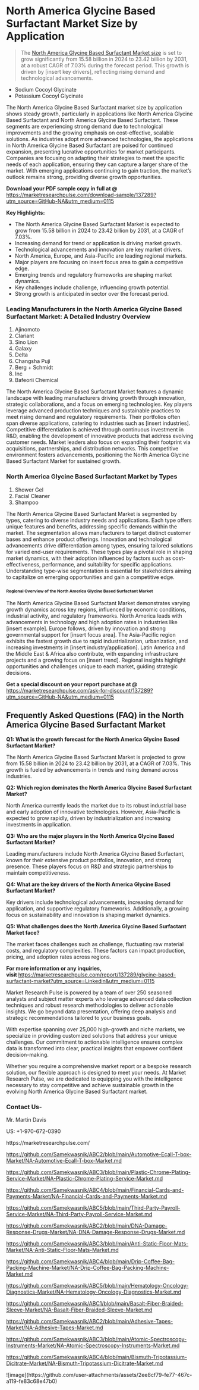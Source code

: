 <h1>North America Glycine Based Surfactant Market&nbsp;Size by Application</h1><blockquote><p>The <a href="https://marketresearchpulse.com/download-sample/137289?utm_source=GitHub-NA&amp;utm_medium=0115">North America Glycine Based Surfactant Market size</a> is set to grow significantly from 15.58 billion in 2024 to 23.42 billion by 2031, at a robust CAGR of 7.03% during the forecast period. This growth is driven by [insert key drivers], reflecting rising demand and technological advancements.</p></blockquote><ul><li>Sodium Cocoyl Glycinate <li> Potassium Cocoyl Glycinate</li></ul><p>The North America Glycine Based Surfactant market size by application shows steady growth, particularly in applications like North America Glycine Based Surfactant and North America Glycine Based Surfactant. These segments are experiencing strong demand due to technological improvements and the growing emphasis on cost-effective, scalable solutions. As industries adopt more advanced technologies, the applications in North America Glycine Based Surfactant are poised for continued expansion, presenting lucrative opportunities for market participants. Companies are focusing on adapting their strategies to meet the specific needs of each application, ensuring they can capture a larger share of the market. With emerging applications continuing to gain traction, the market’s outlook remains strong, providing diverse growth opportunities.</p><p><strong>Download your PDF sample copy in full at @ </strong><a href="https://marketresearchpulse.com/download-sample/137289?utm_source=GitHub-NA&amp;utm_medium=0115">https://marketresearchpulse.com/download-sample/137289?utm_source=GitHub-NA&amp;utm_medium=0115</a></p><p><strong>Key Highlights: </strong></p><ul><li>The North America Glycine Based Surfactant Market is expected to grow from 15.58 billion in 2024 to 23.42 billion by 2031, at a CAGR of 7.03%.</li><li>Increasing demand for trend or application is driving market growth.</li><li>Technological advancements and innovation are key market drivers.</li><li>North America, Europe, and Asia-Pacific are leading regional markets.</li><li>Major players are focusing on insert focus area to gain a competitive edge.</li><li>Emerging trends and regulatory frameworks are shaping market dynamics.</li><li>Key challenges include challenge, influencing growth potential.</li><li>Strong growth is anticipated in sector over the forecast period.</li></ul><h3>Leading Manufacturers in the North America Glycine Based Surfactant Market: A Detailed Industry Overview</h3><ol><li>Ajinomoto</li><li>Clariant</li><li>Sino Lion</li><li>Galaxy</li><li>Delta</li><li>Changsha Puji</li><li>Berg + Schmidt</li><li>Inc</li><li>Bafeorii Chemical</li></ol><div class="flex max-w-full flex-col flex-grow"><div class="min-h-8 text-message flex w-full flex-col items-end gap-2 whitespace-normal break-words [.text-message+&amp;]:mt-5" dir="auto" data-message-author-role="assistant" data-message-id="fd8432e4-4910-450d-b182-61b7bfb0a01f" data-message-model-slug="gpt-4o"><div class="flex w-full flex-col gap-1 empty:hidden first:pt-[3px]"><div class="markdown prose w-full break-words dark:prose-invert light"><p>The North America Glycine Based Surfactant Market features a dynamic landscape with leading manufacturers driving growth through innovation, strategic collaborations, and a focus on emerging technologies. Key players leverage advanced production techniques and sustainable practices to meet rising demand and regulatory requirements. Their portfolios often span diverse applications, catering to industries such as [insert industries]. Competitive differentiation is achieved through continuous investment in R&amp;D, enabling the development of innovative products that address evolving customer needs. Market leaders also focus on expanding their footprint via acquisitions, partnerships, and distribution networks. This competitive environment fosters advancements, positioning the North America Glycine Based Surfactant Market for sustained growth.</p></div></div></div></div><h3>North America Glycine Based Surfactant Market by Types</h3><ol><li>Shower Gel <li> Facial Cleaner <li> Shampoo</li></ol><div class="flex max-w-full flex-col flex-grow"><div class="min-h-8 text-message flex w-full flex-col items-end gap-2 whitespace-normal break-words [.text-message+&amp;]:mt-5" dir="auto" data-message-author-role="assistant" data-message-id="084470be-0bb7-4664-bddf-5156b4f41249" data-message-model-slug="gpt-4o-mini"><div class="flex w-full flex-col gap-1 empty:hidden first:pt-[3px]"><div class="markdown prose w-full break-words dark:prose-invert light"><p>The North America Glycine Based Surfactant Market is segmented by types, catering to diverse industry needs and applications. Each type offers unique features and benefits, addressing specific demands within the market. The segmentation allows manufacturers to target distinct customer bases and enhance product offerings. Innovation and technological advancements drive differentiation among types, ensuring tailored solutions for varied end-user requirements. These types play a pivotal role in shaping market dynamics, with their adoption influenced by factors such as cost-effectiveness, performance, and suitability for specific applications. Understanding type-wise segmentation is essential for stakeholders aiming to capitalize on emerging opportunities and gain a competitive edge.</p></div></div></div></div><h3><span style="font-size: 11px;">Regional Overview of the North America Glycine Based Surfactant Market</span></h3><div class="flex max-w-full flex-col flex-grow"><div class="min-h-8 text-message flex w-full flex-col items-end gap-2 whitespace-normal break-words [.text-message+&amp;]:mt-5" dir="auto" data-message-author-role="assistant" data-message-id="e9038762-ce64-4e30-91c9-9bd413514231" data-message-model-slug="gpt-4o-mini"><div class="flex w-full flex-col gap-1 empty:hidden first:pt-[3px]"><div class="markdown prose w-full break-words dark:prose-invert light"><p>The North America Glycine Based Surfactant Market demonstrates varying growth dynamics across key regions, influenced by economic conditions, industrial activity, and regulatory frameworks. North America leads with advancements in technology and high adoption rates in industries like [insert example]. Europe follows, driven by innovation and strong governmental support for [insert focus area]. The Asia-Pacific region exhibits the fastest growth due to rapid industrialization, urbanization, and increasing investments in [insert industry/application]. Latin America and the Middle East &amp; Africa also contribute, with expanding infrastructure projects and a growing focus on [insert trend]. Regional insights highlight opportunities and challenges unique to each market, guiding strategic decisions.</p></div></div></div></div><p><strong>Get a special discount on your report purchase at @ </strong><a href="https://marketresearchpulse.com/ask-for-discount/137289?utm_source=GitHub-NA&amp;utm_medium=0115">https://marketresearchpulse.com/ask-for-discount/137289?utm_source=GitHub-NA&amp;utm_medium=0115</a></p><h2>Frequently Asked Questions (FAQ) in the North America Glycine Based Surfactant Market</h2><p><strong>Q1: What is the growth forecast for the North America Glycine Based Surfactant Market?</strong></p><p>The North America Glycine Based Surfactant Market is projected to grow from 15.58 billion in 2024 to 23.42 billion by 2031, at a CAGR of 7.03%. This growth is fueled by advancements in trends and rising demand across industries.</p><p><strong>Q2: Which region dominates the North America Glycine Based Surfactant Market?</strong></p><p>North America currently leads the market due to its robust industrial base and early adoption of innovative technologies. However, Asia-Pacific is expected to grow rapidly, driven by industrialization and increasing investments in application.</p><p><strong>Q3: Who are the major players in the North America Glycine Based Surfactant Market?</strong></p><p>Leading manufacturers include North America Glycine Based Surfactant, known for their extensive product portfolios, innovation, and strong presence. These players focus on R&amp;D and strategic partnerships to maintain competitiveness.</p><p><strong>Q4: What are the key drivers of the North America Glycine Based Surfactant Market?</strong></p><p>Key drivers include technological advancements, increasing demand for application, and supportive regulatory frameworks. Additionally, a growing focus on sustainability and innovation is shaping market dynamics.</p><p><strong>Q5: What challenges does the North America Glycine Based Surfactant Market face?</strong></p><p>The market faces challenges such as challenge, fluctuating raw material costs, and regulatory complexities. These factors can impact production, pricing, and adoption rates across regions.</p><p><strong>For more information or any inquiries, visit&nbsp;</strong><a href="https://marketresearchpulse.com/report/137289/glycine-based-surfactant-market?utm_source=Linkedin&utm_medium=0115">https://marketresearchpulse.com/report/137289/glycine-based-surfactant-market?utm_source=Linkedin&utm_medium=0115</a></p><p>Market Research Pulse is powered by a team of over 250 seasoned analysts and subject matter experts who leverage advanced data collection techniques and robust research methodologies to deliver actionable insights. We go beyond data presentation, offering deep analysis and strategic recommendations tailored to your business goals.</p><p>With expertise spanning over 25,000 high-growth and niche markets, we specialize in providing customized solutions that address your unique challenges. Our commitment to actionable intelligence ensures complex data is transformed into clear, practical insights that empower confident decision-making.</p><p>Whether you require a comprehensive market report or a bespoke research solution, our flexible approach is designed to meet your needs. At Market Research Pulse, we are dedicated to equipping you with the intelligence necessary to stay competitive and achieve sustainable growth in the evolving North America Glycine Based Surfactant market.</p><h3><strong>Contact Us-</strong></h3><p>Mr. Martin Davis</p><p>US: +1-970-672-0390</p><p>https://marketresearchpulse.com/</p><p><a href="https://github.com/Samekwasnik/ABC2/blob/main/Automotive-Ecall-T-box-Market/NA-Automotive-Ecall-T-box-Market.md">https://github.com/Samekwasnik/ABC2/blob/main/Automotive-Ecall-T-box-Market/NA-Automotive-Ecall-T-box-Market.md</a></p><p><a href="https://github.com/Samekwasnik/ABC3/blob/main/Plastic-Chrome-Plating-Service-Market/NA-Plastic-Chrome-Plating-Service-Market.md">https://github.com/Samekwasnik/ABC3/blob/main/Plastic-Chrome-Plating-Service-Market/NA-Plastic-Chrome-Plating-Service-Market.md</a></p><p><a href="https://github.com/Samekwasnik/ABC4/blob/main/Financial-Cards-and-Payments-Market/NA-Financial-Cards-and-Payments-Market.md">https://github.com/Samekwasnik/ABC4/blob/main/Financial-Cards-and-Payments-Market/NA-Financial-Cards-and-Payments-Market.md</a></p><p><a href="https://github.com/Samekwasnik/ABC5/blob/main/Third-Party-Payroll-Service-Market/NA-Third-Party-Payroll-Service-Market.md">https://github.com/Samekwasnik/ABC5/blob/main/Third-Party-Payroll-Service-Market/NA-Third-Party-Payroll-Service-Market.md</a></p><p><a href="https://github.com/Samekwasnik/ABC2/blob/main/DNA-Damage-Response-Drugs-Market/NA-DNA-Damage-Response-Drugs-Market.md">https://github.com/Samekwasnik/ABC2/blob/main/DNA-Damage-Response-Drugs-Market/NA-DNA-Damage-Response-Drugs-Market.md</a></p><p><a href="https://github.com/Samekwasnik/ABC3/blob/main/Anti-Static-Floor-Mats-Market/NA-Anti-Static-Floor-Mats-Market.md">https://github.com/Samekwasnik/ABC3/blob/main/Anti-Static-Floor-Mats-Market/NA-Anti-Static-Floor-Mats-Market.md</a></p><p><a href="https://github.com/Samekwasnik/ABC4/blob/main/Drip-Coffee-Bag-Packing-Machine-Market/NA-Drip-Coffee-Bag-Packing-Machine-Market.md">https://github.com/Samekwasnik/ABC4/blob/main/Drip-Coffee-Bag-Packing-Machine-Market/NA-Drip-Coffee-Bag-Packing-Machine-Market.md</a></p><p><a href="https://github.com/Samekwasnik/ABC5/blob/main/Hematology-Oncology-Diagnostics-Market/NA-Hematology-Oncology-Diagnostics-Market.md">https://github.com/Samekwasnik/ABC5/blob/main/Hematology-Oncology-Diagnostics-Market/NA-Hematology-Oncology-Diagnostics-Market.md</a></p><p><a href="https://github.com/Samekwasnik/ABC1/blob/main/Basalt-Fiber-Braided-Sleeve-Market/NA-Basalt-Fiber-Braided-Sleeve-Market.md">https://github.com/Samekwasnik/ABC1/blob/main/Basalt-Fiber-Braided-Sleeve-Market/NA-Basalt-Fiber-Braided-Sleeve-Market.md</a></p><p><a href="https://github.com/Samekwasnik/ABC2/blob/main/Adhesive-Tapes-Market/NA-Adhesive-Tapes-Market.md">https://github.com/Samekwasnik/ABC2/blob/main/Adhesive-Tapes-Market/NA-Adhesive-Tapes-Market.md</a></p><p><a href="https://github.com/Samekwasnik/ABC3/blob/main/Atomic-Spectroscopy-Instruments-Market/NA-Atomic-Spectroscopy-Instruments-Market.md">https://github.com/Samekwasnik/ABC3/blob/main/Atomic-Spectroscopy-Instruments-Market/NA-Atomic-Spectroscopy-Instruments-Market.md</a></p><p><a href="https://github.com/Samekwasnik/ABC4/blob/main/Bismuth-Tripotassium-Dicitrate-Market/NA-Bismuth-Tripotassium-Dicitrate-Market.md">https://github.com/Samekwasnik/ABC4/blob/main/Bismuth-Tripotassium-Dicitrate-Market/NA-Bismuth-Tripotassium-Dicitrate-Market.md</a></p>
![image](https://github.com/user-attachments/assets/2ee8cf79-fe77-467c-a119-fe83c68e47b0)
